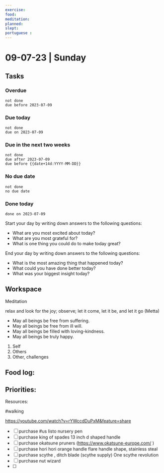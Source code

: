 ```yaml
---
exercise: 
food:
meditation:
planned:
slept:
portuguese :
---
```


# 09-07-23 | Sunday

## Tasks
### Overdue
```tasks
not done
due before 2023-07-09
```

### Due today
```tasks
not done
due on 2023-07-09
```

### Due in the next two weeks
```tasks
not done
due after 2023-07-09
due before {{date+14d:YYYY-MM-DD}}
```

### No due date
```tasks
not done
no due date
```

### Done today
```tasks
done on 2023-07-09
```


Start your day by writing down answers to the following questions:

- What are you most excited about today? 
- What are you most grateful for? 
- What is one thing you could do to make today great?  

End your day by writing down answers to the following questions: 

- What is the most amazing thing that happened today? 
- What could you have done better today? 
- What was your biggest insight today?

## Workspace

Meditation 

relax and look for the joy; observe; let it come, let it be, and let it go
(Metta)
-   May all beings be free from suffering.
-   May all beings be free from ill will.
-   May all beings be filled with loving-kindness.
-   May all beings be truly happy.

1. Self
2. Others
3. Other, challenges

Food log:
- 

Priorities:
- 

Resources:

#walking

https://youtube.com/watch?v=rYWccdDuPxM&feature=share



- [ ] purchase #us listo nursery pen
- [ ] purchase king of spades 13 inch d shaped handle
- [ ] purchase okatsune pruners (https://www.okatsune-europe.com/ )
- [ ] purchase hori hori orange handle flare handle shape, stainless steal 
- [ ] purchase scythe , ditch blade (scythe supply) One scythe revolution
- [ ] purchase nut wizard 
- [ ] 